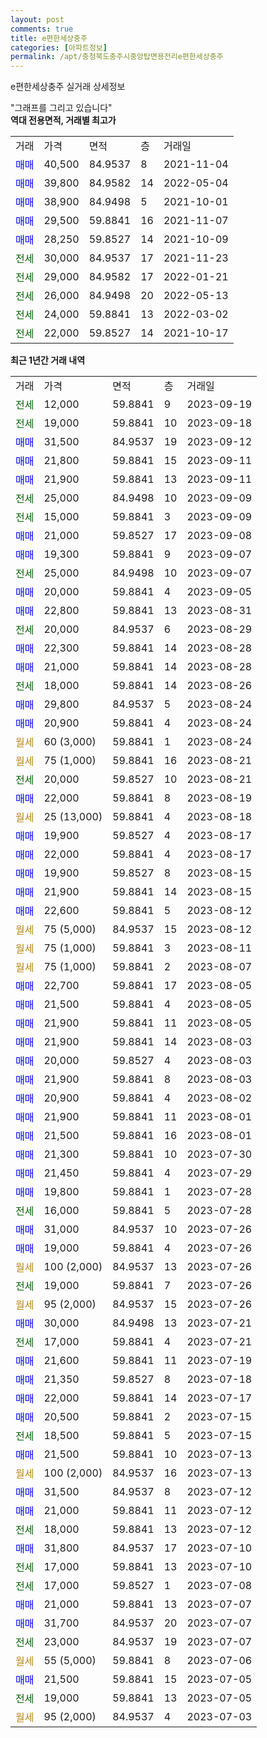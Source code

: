 ```yaml
---
layout: post
comments: true
title: e편한세상충주
categories: [아파트정보]
permalink: /apt/충청북도충주시중앙탑면용전리e편한세상충주
---
```


e편한세상충주 실거래 상세정보

<script type="text/javascript">
  google.charts.load('current', {'packages':['line', 'corechart']});
  google.charts.setOnLoadCallback(drawChart);

  function drawChart() {
    var data = new google.visualization.DataTable();
    data.addColumn('date', '거래일');
    data.addColumn('number', "매매");
    data.addColumn('number', "전세");
    data.addColumn('number', "전매");

    data.addRows([[new Date(Date.parse("2023-09-19")), null, 12000, null], [new Date(Date.parse("2023-09-18")), null, 19000, null], [new Date(Date.parse("2023-09-12")), 31500, null, null], [new Date(Date.parse("2023-09-11")), 21800, null, null], [new Date(Date.parse("2023-09-11")), 21900, null, null], [new Date(Date.parse("2023-09-09")), null, 25000, null], [new Date(Date.parse("2023-09-09")), null, 15000, null], [new Date(Date.parse("2023-09-08")), 21000, null, null], [new Date(Date.parse("2023-09-07")), 19300, null, null], [new Date(Date.parse("2023-09-07")), null, 25000, null], [new Date(Date.parse("2023-09-05")), 20000, null, null], [new Date(Date.parse("2023-08-31")), 22800, null, null], [new Date(Date.parse("2023-08-29")), null, 20000, null], [new Date(Date.parse("2023-08-28")), 22300, null, null], [new Date(Date.parse("2023-08-28")), 21000, null, null], [new Date(Date.parse("2023-08-26")), null, 18000, null], [new Date(Date.parse("2023-08-24")), 29800, null, null], [new Date(Date.parse("2023-08-24")), 20900, null, null], [new Date(Date.parse("2023-08-24")), null, null, null], [new Date(Date.parse("2023-08-21")), null, null, null], [new Date(Date.parse("2023-08-21")), null, 20000, null], [new Date(Date.parse("2023-08-19")), 22000, null, null], [new Date(Date.parse("2023-08-18")), null, null, null], [new Date(Date.parse("2023-08-17")), 19900, null, null], [new Date(Date.parse("2023-08-17")), 22000, null, null], [new Date(Date.parse("2023-08-15")), 19900, null, null], [new Date(Date.parse("2023-08-15")), 21900, null, null], [new Date(Date.parse("2023-08-12")), 22600, null, null], [new Date(Date.parse("2023-08-12")), null, null, null], [new Date(Date.parse("2023-08-11")), null, null, null], [new Date(Date.parse("2023-08-07")), null, null, null], [new Date(Date.parse("2023-08-05")), 22700, null, null], [new Date(Date.parse("2023-08-05")), 21500, null, null], [new Date(Date.parse("2023-08-05")), 21900, null, null], [new Date(Date.parse("2023-08-03")), 21900, null, null], [new Date(Date.parse("2023-08-03")), 20000, null, null], [new Date(Date.parse("2023-08-03")), 21900, null, null], [new Date(Date.parse("2023-08-02")), 20900, null, null], [new Date(Date.parse("2023-08-01")), 21900, null, null], [new Date(Date.parse("2023-08-01")), 21500, null, null], [new Date(Date.parse("2023-07-30")), 21300, null, null], [new Date(Date.parse("2023-07-29")), 21450, null, null], [new Date(Date.parse("2023-07-28")), 19800, null, null], [new Date(Date.parse("2023-07-28")), null, 16000, null], [new Date(Date.parse("2023-07-26")), 31000, null, null], [new Date(Date.parse("2023-07-26")), 19000, null, null], [new Date(Date.parse("2023-07-26")), null, null, null], [new Date(Date.parse("2023-07-26")), null, 19000, null], [new Date(Date.parse("2023-07-26")), null, null, null], [new Date(Date.parse("2023-07-21")), 30000, null, null], [new Date(Date.parse("2023-07-21")), null, 17000, null], [new Date(Date.parse("2023-07-19")), 21600, null, null], [new Date(Date.parse("2023-07-18")), 21350, null, null], [new Date(Date.parse("2023-07-17")), 22000, null, null], [new Date(Date.parse("2023-07-15")), 20500, null, null], [new Date(Date.parse("2023-07-15")), null, 18500, null], [new Date(Date.parse("2023-07-13")), 21500, null, null], [new Date(Date.parse("2023-07-13")), null, null, null], [new Date(Date.parse("2023-07-12")), 31500, null, null], [new Date(Date.parse("2023-07-12")), 21000, null, null], [new Date(Date.parse("2023-07-12")), null, 18000, null], [new Date(Date.parse("2023-07-10")), 31800, null, null], [new Date(Date.parse("2023-07-10")), null, 17000, null], [new Date(Date.parse("2023-07-08")), null, 17000, null], [new Date(Date.parse("2023-07-07")), 21000, null, null], [new Date(Date.parse("2023-07-07")), 31700, null, null], [new Date(Date.parse("2023-07-07")), null, 23000, null], [new Date(Date.parse("2023-07-06")), null, null, null], [new Date(Date.parse("2023-07-05")), 21500, null, null], [new Date(Date.parse("2023-07-05")), null, 19000, null], [new Date(Date.parse("2023-07-03")), null, null, null]]);

    var options = {
      hAxis: {
        format: 'yyyy/MM/dd'
      },    
      lineWidth: 0,
      pointsVisible: true,    
      title: '최근 1년간 유형별 실거래가 분포',
      legend: { position: 'bottom' }
    };

    var formatter = new google.visualization.NumberFormat({pattern:'###,###'} );
    formatter.format(data, 1);
    formatter.format(data, 2);
    
    setTimeout(function() {
        var chart = new google.visualization.LineChart(document.getElementById('columnchart_material'));
        chart.draw(data, (options));
        document.getElementById('loading').style.display = 'none';
    }, 200);
  }
</script>


<div id="loading" style="z-index:20; display: block; margin-left: 0px">"그래프를 그리고 있습니다"</div>
<div id="columnchart_material" style="width: 95%; margin-left: 0px; display: block"></div>
<!-- contents start -->
<b>역대 전용면적, 거래별 최고가</b>
<table class="sortable">
    <tr>
      <td>거래</td>
      <td>가격</td>
      <td>면적</td>
      <td>층</td>
      <td>거래일</td>
    </tr>
        <tr>
          <td><a style="color: blue">매매</a></td>
          <td>40,500</td>
          <td>84.9537</td>
          <td>8</td>
          <td>2021-11-04</td>
        </tr>            <tr>
          <td><a style="color: blue">매매</a></td>
          <td>39,800</td>
          <td>84.9582</td>
          <td>14</td>
          <td>2022-05-04</td>
        </tr>            <tr>
          <td><a style="color: blue">매매</a></td>
          <td>38,900</td>
          <td>84.9498</td>
          <td>5</td>
          <td>2021-10-01</td>
        </tr>            <tr>
          <td><a style="color: blue">매매</a></td>
          <td>29,500</td>
          <td>59.8841</td>
          <td>16</td>
          <td>2021-11-07</td>
        </tr>            <tr>
          <td><a style="color: blue">매매</a></td>
          <td>28,250</td>
          <td>59.8527</td>
          <td>14</td>
          <td>2021-10-09</td>
        </tr>        
        <tr>
              <td><a style="color: darkgreen">전세</a></td>
              <td>30,000</td>
              <td>84.9537</td>
              <td>17</td>
              <td>2021-11-23</td>
            </tr>            <tr>
              <td><a style="color: darkgreen">전세</a></td>
              <td>29,000</td>
              <td>84.9582</td>
              <td>17</td>
              <td>2022-01-21</td>
            </tr>            <tr>
              <td><a style="color: darkgreen">전세</a></td>
              <td>26,000</td>
              <td>84.9498</td>
              <td>20</td>
              <td>2022-05-13</td>
            </tr>            <tr>
              <td><a style="color: darkgreen">전세</a></td>
              <td>24,000</td>
              <td>59.8841</td>
              <td>13</td>
              <td>2022-03-02</td>
            </tr>            <tr>
              <td><a style="color: darkgreen">전세</a></td>
              <td>22,000</td>
              <td>59.8527</td>
              <td>14</td>
              <td>2021-10-17</td>
            </tr>        
    
</table>

<b>최근 1년간 거래 내역</b>

<table class="sortable">
    <tr>
      <td>거래</td>
      <td>가격</td>
      <td>면적</td>
      <td>층</td>
      <td>거래일</td>
    </tr>
    <tr>
      <td><a style="color: darkgreen">전세</a></td>
      <td>12,000</td>
      <td>59.8841</td>
      <td>9</td>
      <td>2023-09-19</td>
    </tr>          <tr>
      <td><a style="color: darkgreen">전세</a></td>
      <td>19,000</td>
      <td>59.8841</td>
      <td>10</td>
      <td>2023-09-18</td>
    </tr>          <tr>
      <td><a style="color: blue">매매</a></td>
      <td>31,500</td>
      <td>84.9537</td>
      <td>19</td>
      <td>2023-09-12</td>
    </tr>          <tr>
      <td><a style="color: blue">매매</a></td>
      <td>21,800</td>
      <td>59.8841</td>
      <td>15</td>
      <td>2023-09-11</td>
    </tr>          <tr>
      <td><a style="color: blue">매매</a></td>
      <td>21,900</td>
      <td>59.8841</td>
      <td>13</td>
      <td>2023-09-11</td>
    </tr>          <tr>
      <td><a style="color: darkgreen">전세</a></td>
      <td>25,000</td>
      <td>84.9498</td>
      <td>10</td>
      <td>2023-09-09</td>
    </tr>          <tr>
      <td><a style="color: darkgreen">전세</a></td>
      <td>15,000</td>
      <td>59.8841</td>
      <td>3</td>
      <td>2023-09-09</td>
    </tr>          <tr>
      <td><a style="color: blue">매매</a></td>
      <td>21,000</td>
      <td>59.8527</td>
      <td>17</td>
      <td>2023-09-08</td>
    </tr>          <tr>
      <td><a style="color: blue">매매</a></td>
      <td>19,300</td>
      <td>59.8841</td>
      <td>9</td>
      <td>2023-09-07</td>
    </tr>          <tr>
      <td><a style="color: darkgreen">전세</a></td>
      <td>25,000</td>
      <td>84.9498</td>
      <td>10</td>
      <td>2023-09-07</td>
    </tr>          <tr>
      <td><a style="color: blue">매매</a></td>
      <td>20,000</td>
      <td>59.8841</td>
      <td>4</td>
      <td>2023-09-05</td>
    </tr>          <tr>
      <td><a style="color: blue">매매</a></td>
      <td>22,800</td>
      <td>59.8841</td>
      <td>13</td>
      <td>2023-08-31</td>
    </tr>          <tr>
      <td><a style="color: darkgreen">전세</a></td>
      <td>20,000</td>
      <td>84.9537</td>
      <td>6</td>
      <td>2023-08-29</td>
    </tr>          <tr>
      <td><a style="color: blue">매매</a></td>
      <td>22,300</td>
      <td>59.8841</td>
      <td>14</td>
      <td>2023-08-28</td>
    </tr>          <tr>
      <td><a style="color: blue">매매</a></td>
      <td>21,000</td>
      <td>59.8841</td>
      <td>14</td>
      <td>2023-08-28</td>
    </tr>          <tr>
      <td><a style="color: darkgreen">전세</a></td>
      <td>18,000</td>
      <td>59.8841</td>
      <td>14</td>
      <td>2023-08-26</td>
    </tr>          <tr>
      <td><a style="color: blue">매매</a></td>
      <td>29,800</td>
      <td>84.9537</td>
      <td>5</td>
      <td>2023-08-24</td>
    </tr>          <tr>
      <td><a style="color: blue">매매</a></td>
      <td>20,900</td>
      <td>59.8841</td>
      <td>4</td>
      <td>2023-08-24</td>
    </tr>          <tr>
      <td><a style="color: darkgoldenrod">월세</a></td>
      <td>60 (3,000)</td>
      <td>59.8841</td>
      <td>1</td>
      <td>2023-08-24</td>
    </tr>          <tr>
      <td><a style="color: darkgoldenrod">월세</a></td>
      <td>75 (1,000)</td>
      <td>59.8841</td>
      <td>16</td>
      <td>2023-08-21</td>
    </tr>          <tr>
      <td><a style="color: darkgreen">전세</a></td>
      <td>20,000</td>
      <td>59.8527</td>
      <td>10</td>
      <td>2023-08-21</td>
    </tr>          <tr>
      <td><a style="color: blue">매매</a></td>
      <td>22,000</td>
      <td>59.8841</td>
      <td>8</td>
      <td>2023-08-19</td>
    </tr>          <tr>
      <td><a style="color: darkgoldenrod">월세</a></td>
      <td>25 (13,000)</td>
      <td>59.8841</td>
      <td>4</td>
      <td>2023-08-18</td>
    </tr>          <tr>
      <td><a style="color: blue">매매</a></td>
      <td>19,900</td>
      <td>59.8527</td>
      <td>4</td>
      <td>2023-08-17</td>
    </tr>          <tr>
      <td><a style="color: blue">매매</a></td>
      <td>22,000</td>
      <td>59.8841</td>
      <td>4</td>
      <td>2023-08-17</td>
    </tr>          <tr>
      <td><a style="color: blue">매매</a></td>
      <td>19,900</td>
      <td>59.8527</td>
      <td>8</td>
      <td>2023-08-15</td>
    </tr>          <tr>
      <td><a style="color: blue">매매</a></td>
      <td>21,900</td>
      <td>59.8841</td>
      <td>14</td>
      <td>2023-08-15</td>
    </tr>          <tr>
      <td><a style="color: blue">매매</a></td>
      <td>22,600</td>
      <td>59.8841</td>
      <td>5</td>
      <td>2023-08-12</td>
    </tr>          <tr>
      <td><a style="color: darkgoldenrod">월세</a></td>
      <td>75 (5,000)</td>
      <td>84.9537</td>
      <td>15</td>
      <td>2023-08-12</td>
    </tr>          <tr>
      <td><a style="color: darkgoldenrod">월세</a></td>
      <td>75 (1,000)</td>
      <td>59.8841</td>
      <td>3</td>
      <td>2023-08-11</td>
    </tr>          <tr>
      <td><a style="color: darkgoldenrod">월세</a></td>
      <td>75 (1,000)</td>
      <td>59.8841</td>
      <td>2</td>
      <td>2023-08-07</td>
    </tr>          <tr>
      <td><a style="color: blue">매매</a></td>
      <td>22,700</td>
      <td>59.8841</td>
      <td>17</td>
      <td>2023-08-05</td>
    </tr>          <tr>
      <td><a style="color: blue">매매</a></td>
      <td>21,500</td>
      <td>59.8841</td>
      <td>4</td>
      <td>2023-08-05</td>
    </tr>          <tr>
      <td><a style="color: blue">매매</a></td>
      <td>21,900</td>
      <td>59.8841</td>
      <td>11</td>
      <td>2023-08-05</td>
    </tr>          <tr>
      <td><a style="color: blue">매매</a></td>
      <td>21,900</td>
      <td>59.8841</td>
      <td>14</td>
      <td>2023-08-03</td>
    </tr>          <tr>
      <td><a style="color: blue">매매</a></td>
      <td>20,000</td>
      <td>59.8527</td>
      <td>4</td>
      <td>2023-08-03</td>
    </tr>          <tr>
      <td><a style="color: blue">매매</a></td>
      <td>21,900</td>
      <td>59.8841</td>
      <td>8</td>
      <td>2023-08-03</td>
    </tr>          <tr>
      <td><a style="color: blue">매매</a></td>
      <td>20,900</td>
      <td>59.8841</td>
      <td>4</td>
      <td>2023-08-02</td>
    </tr>          <tr>
      <td><a style="color: blue">매매</a></td>
      <td>21,900</td>
      <td>59.8841</td>
      <td>11</td>
      <td>2023-08-01</td>
    </tr>          <tr>
      <td><a style="color: blue">매매</a></td>
      <td>21,500</td>
      <td>59.8841</td>
      <td>16</td>
      <td>2023-08-01</td>
    </tr>          <tr>
      <td><a style="color: blue">매매</a></td>
      <td>21,300</td>
      <td>59.8841</td>
      <td>10</td>
      <td>2023-07-30</td>
    </tr>          <tr>
      <td><a style="color: blue">매매</a></td>
      <td>21,450</td>
      <td>59.8841</td>
      <td>4</td>
      <td>2023-07-29</td>
    </tr>          <tr>
      <td><a style="color: blue">매매</a></td>
      <td>19,800</td>
      <td>59.8841</td>
      <td>1</td>
      <td>2023-07-28</td>
    </tr>          <tr>
      <td><a style="color: darkgreen">전세</a></td>
      <td>16,000</td>
      <td>59.8841</td>
      <td>5</td>
      <td>2023-07-28</td>
    </tr>          <tr>
      <td><a style="color: blue">매매</a></td>
      <td>31,000</td>
      <td>84.9537</td>
      <td>10</td>
      <td>2023-07-26</td>
    </tr>          <tr>
      <td><a style="color: blue">매매</a></td>
      <td>19,000</td>
      <td>59.8841</td>
      <td>4</td>
      <td>2023-07-26</td>
    </tr>          <tr>
      <td><a style="color: darkgoldenrod">월세</a></td>
      <td>100 (2,000)</td>
      <td>84.9537</td>
      <td>13</td>
      <td>2023-07-26</td>
    </tr>          <tr>
      <td><a style="color: darkgreen">전세</a></td>
      <td>19,000</td>
      <td>59.8841</td>
      <td>7</td>
      <td>2023-07-26</td>
    </tr>          <tr>
      <td><a style="color: darkgoldenrod">월세</a></td>
      <td>95 (2,000)</td>
      <td>84.9537</td>
      <td>15</td>
      <td>2023-07-26</td>
    </tr>          <tr>
      <td><a style="color: blue">매매</a></td>
      <td>30,000</td>
      <td>84.9498</td>
      <td>13</td>
      <td>2023-07-21</td>
    </tr>          <tr>
      <td><a style="color: darkgreen">전세</a></td>
      <td>17,000</td>
      <td>59.8841</td>
      <td>4</td>
      <td>2023-07-21</td>
    </tr>          <tr>
      <td><a style="color: blue">매매</a></td>
      <td>21,600</td>
      <td>59.8841</td>
      <td>11</td>
      <td>2023-07-19</td>
    </tr>          <tr>
      <td><a style="color: blue">매매</a></td>
      <td>21,350</td>
      <td>59.8527</td>
      <td>8</td>
      <td>2023-07-18</td>
    </tr>          <tr>
      <td><a style="color: blue">매매</a></td>
      <td>22,000</td>
      <td>59.8841</td>
      <td>14</td>
      <td>2023-07-17</td>
    </tr>          <tr>
      <td><a style="color: blue">매매</a></td>
      <td>20,500</td>
      <td>59.8841</td>
      <td>2</td>
      <td>2023-07-15</td>
    </tr>          <tr>
      <td><a style="color: darkgreen">전세</a></td>
      <td>18,500</td>
      <td>59.8841</td>
      <td>5</td>
      <td>2023-07-15</td>
    </tr>          <tr>
      <td><a style="color: blue">매매</a></td>
      <td>21,500</td>
      <td>59.8841</td>
      <td>10</td>
      <td>2023-07-13</td>
    </tr>          <tr>
      <td><a style="color: darkgoldenrod">월세</a></td>
      <td>100 (2,000)</td>
      <td>84.9537</td>
      <td>16</td>
      <td>2023-07-13</td>
    </tr>          <tr>
      <td><a style="color: blue">매매</a></td>
      <td>31,500</td>
      <td>84.9537</td>
      <td>8</td>
      <td>2023-07-12</td>
    </tr>          <tr>
      <td><a style="color: blue">매매</a></td>
      <td>21,000</td>
      <td>59.8841</td>
      <td>11</td>
      <td>2023-07-12</td>
    </tr>          <tr>
      <td><a style="color: darkgreen">전세</a></td>
      <td>18,000</td>
      <td>59.8841</td>
      <td>13</td>
      <td>2023-07-12</td>
    </tr>          <tr>
      <td><a style="color: blue">매매</a></td>
      <td>31,800</td>
      <td>84.9537</td>
      <td>17</td>
      <td>2023-07-10</td>
    </tr>          <tr>
      <td><a style="color: darkgreen">전세</a></td>
      <td>17,000</td>
      <td>59.8841</td>
      <td>13</td>
      <td>2023-07-10</td>
    </tr>          <tr>
      <td><a style="color: darkgreen">전세</a></td>
      <td>17,000</td>
      <td>59.8527</td>
      <td>1</td>
      <td>2023-07-08</td>
    </tr>          <tr>
      <td><a style="color: blue">매매</a></td>
      <td>21,000</td>
      <td>59.8841</td>
      <td>13</td>
      <td>2023-07-07</td>
    </tr>          <tr>
      <td><a style="color: blue">매매</a></td>
      <td>31,700</td>
      <td>84.9537</td>
      <td>20</td>
      <td>2023-07-07</td>
    </tr>          <tr>
      <td><a style="color: darkgreen">전세</a></td>
      <td>23,000</td>
      <td>84.9537</td>
      <td>19</td>
      <td>2023-07-07</td>
    </tr>          <tr>
      <td><a style="color: darkgoldenrod">월세</a></td>
      <td>55 (5,000)</td>
      <td>59.8841</td>
      <td>8</td>
      <td>2023-07-06</td>
    </tr>          <tr>
      <td><a style="color: blue">매매</a></td>
      <td>21,500</td>
      <td>59.8841</td>
      <td>15</td>
      <td>2023-07-05</td>
    </tr>          <tr>
      <td><a style="color: darkgreen">전세</a></td>
      <td>19,000</td>
      <td>59.8841</td>
      <td>13</td>
      <td>2023-07-05</td>
    </tr>          <tr>
      <td><a style="color: darkgoldenrod">월세</a></td>
      <td>95 (2,000)</td>
      <td>84.9537</td>
      <td>4</td>
      <td>2023-07-03</td>
    </tr>      </table>
<!-- contents end -->    

